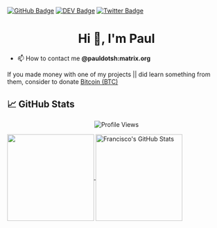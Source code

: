 [![GitHub Badge](https://img.shields.io/badge/GitHub-100000?style=for-the-badge&logo=github&logoColor=white)](https://github.com/PaulDotSH)
[![DEV Badge](https://img.shields.io/badge/dev.to-0A0A0A?style=for-the-badge&logo=dev.to&logoColor=white)](https://dev.to/nullptr)
[![Twitter Badge](https://img.shields.io/badge/Twitter-1DA1F2?style=for-the-badge&logo=twitter&logoColor=white)](https://twitter.com/PaulDotSH)

<h1 align="center">Hi 👋, I'm Paul</h1>

- 📫 How to contact me **@pauldotsh:matrix.org**

If you made money with one of my projects || did learn something from them, consider to donate [Bitcoin (BTC)](https://pastebin.com/raw/ZiRUNi39)

## &#x1f4c8; GitHub Stats

<p align="center"> <img src="https://komarev.com/ghpvc/?username=PaulDotSH&label=Profile%20views&color=0e75b6&style=flat" alt="Profile Views" /> </p>

<a href="https://github.com/PaulDotSH/PaulDotSH">
  <img height="200px" align="center" src="https://github-readme-stats.vercel.app/api/top-langs/?username=PaulDotSH&layout=compact&langs_count=10&hide=asp,php&title_color=ffffff&text_color=c9cacc&icon_color=2bbc8a&bg_color=1d1f21" />
</a>
<a href="https://github.com/PaulDotSH/PaulDotSH">
  <img height="200px" align="center" src="https://github-readme-stats.vercel.app/api?username=PaulDotSH&show_icons=true&line_height=27&count_private=true&title_color=ffffff&text_color=c9cacc&icon_color=2bbc8a&bg_color=1d1f21" alt="Francisco's GitHub Stats" />
</a>

